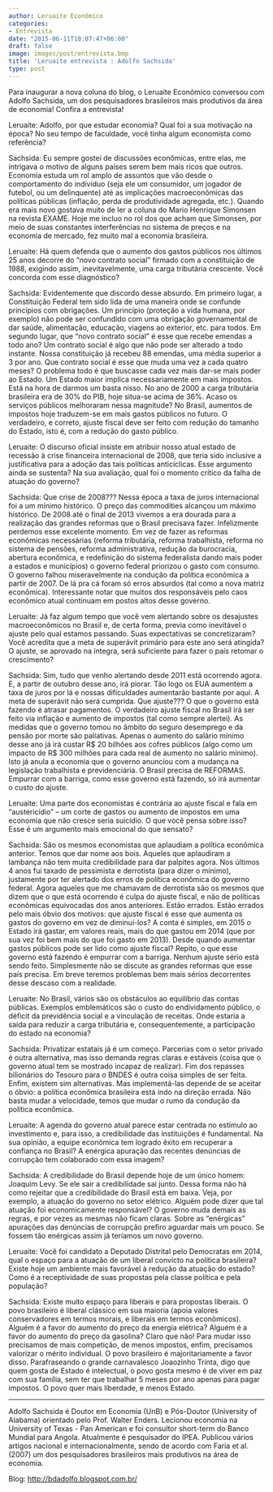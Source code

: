```yaml
---
author: Leruaite Econômico
categories:
- Entrevista
date: "2015-06-11T10:07:47+06:00"
draft: false
image: images/post/entrevista.bmp
title: 'Leruaite entrevista : Adolfo Sachsida'
type: post
---
```


Para inaugurar a nova coluna do blog, o Leruaite Econômico conversou com Adolfo Sachsida, um dos pesquisadores brasileiros mais produtivos da área de economia! Confira a entrevista!

Leruaite: Adolfo, por que estudar economia? Qual foi a sua motivação na época? No seu tempo de faculdade, você tinha algum economista como referência?

Sachsida: Eu sempre gostei de discussões econômicas, entre elas, me intrigava o motivo de alguns países serem bem mais ricos que outros. Economia estuda um rol amplo de assuntos que vão desde o comportamento do indivíduo (seja ele um consumidor, um jogador de futebol, ou um delinquente) até as implicações macroeconômicas das políticas públicas (inflação, perda de produtividade agregada, etc.). Quando era mais novo gostava muito de ler a coluna do Mario Henrique Simonsen na revista EXAME. Hoje me incluo no rol dos que acham que Simonsen, por meio de suas constantes interferências no sistema de preços e na economia de mercado, fez muito mal a economia brasileira.

Leruaite: Há quem defenda que o aumento dos gastos públicos nos últimos 25 anos decorre do “novo contrato social” firmado com a constituição de 1988, exigindo assim, inevitavelmente, uma carga tributária crescente. Você concorda com esse diagnóstico?

Sachsida: Evidentemente que discordo desse absurdo. Em primeiro lugar, a Constituição Federal tem sido lida de uma maneira onde se confunde princípios com obrigações. Um princípio (proteção a vida humana, por exemplo) não pode ser confundido com uma obrigação governamental de dar saúde, alimentação, educação, viagens ao exterior, etc. para todos. Em segundo lugar, que “novo contrato social” é esse que recebe emendas a todo ano? Um contrato social é algo que não pode ser alterado a todo instante. Nossa constituição já recebeu 88 emendas, uma média superior a 3 por ano. Que contrato social é esse que muda uma vez a cada quatro meses? O problema todo é que buscasse cada vez mais dar-se mais poder ao Estado. Um Estado maior implica necessariamente em mais impostos. Está na hora de darmos um basta nisso. No ano de 2000 a carga tributária brasileira era de 30% do PIB, hoje situa-se acima de 36%. Acaso os serviços públicos melhoraram nessa magnitude? No Brasil, aumentos de impostos hoje traduzem-se em mais gastos públicos no futuro. O verdadeiro, e correto, ajuste fiscal deve ser feito com redução do tamanho do Estado, isto é, com a redução do gasto público.

Leruaite: O discurso oficial insiste em atribuir nosso atual estado de recessão à crise financeira internacional de 2008, que teria sido inclusive a justificativa para a adoção das tais políticas anticíclicas. Esse argumento ainda se sustenta? Na sua avaliação, qual foi o momento crítico da falha de atuação do governo?

Sachsida: Que crise de 2008??? Nessa época a taxa de juros internacional foi a um mínimo histórico. O preço das commodities alcançou um máximo histórico. De 2008 até o final de 2013 vivemos a era dourada para a realização das grandes reformas que o Brasil precisava fazer. Infelizmente perdemos esse excelente momento. Em vez de fazer as reformas econômicas necessárias (reforma tributária, reforma trabalhista, reforma no sistema de pensões, reforma administrativa, redução da burocracia, abertura econômica, e redefinição do sistema federalista dando mais poder a estados e municípios) o governo federal priorizou o gasto com consumo. O governo falhou miseravelmente na condução da política econômica a partir de 2007. De lá pra cá foram só erros absurdos (tal como a nova matriz econômica). Interessante notar que muitos dos responsáveis pelo caos econômico atual continuam em postos altos desse governo.

Leruaite: Já faz algum tempo que você vem alertando sobre os desajustes macroeconômicos no Brasil e, de certa forma, previa como inevitável o ajuste pelo qual estamos passando. Suas expectativas se concretizaram? Você acredita que a meta de superávit primário para este ano será atingida? O ajuste, se aprovado na íntegra, será suficiente para fazer o país retomar o crescimento?

Sachsida: Sim, tudo que venho alertando desde 2011 está ocorrendo agora. E, a partir de outubro desse ano, irá piorar. Tão logo os EUA aumentem a taxa de juros por lá e nossas dificuldades aumentarão bastante por aqui. A meta de superávit não será cumprida. Que ajuste??? O que o governo está fazendo é atrasar pagamentos. O verdadeiro ajuste fiscal no Brasil irá ser feito via inflação e aumento de impostos (tal como sempre alertei). As medidas que o governo tomou no âmbito do seguro desemprego e da pensão por morte são paliativas. Apenas o aumento do salário mínimo desse ano já irá custar R$ 20 bilhões aos cofres públicos (algo como um impacto de R$ 300 milhões para cada real de aumento no salário mínimo). Isto já anula a economia que o governo anunciou com a mudança na legislação trabalhista e previdenciária. O Brasil precisa de REFORMAS. Empurrar com a barriga, como esse governo está fazendo, só irá aumentar o custo do ajuste.

Leruaite: Uma parte dos economistas é contrária ao ajuste fiscal e fala em “austericídio” – um corte de gastos ou aumento de impostos em uma economia que não cresce seria suicídio. O que você pensa sobre isso? Esse é um argumento mais emocional do que sensato?

Sachsida: São os mesmos economistas que aplaudiam a política econômica anterior. Temos que dar nome aos bois. Aqueles que aplaudiram a lambança não tem muita credibilidade para dar palpites agora. Nos últimos 4 anos fui taxado de pessimista e derrotista (para dizer o mínimo), justamente por ter alertado dos erros de política econômica do governo federal. Agora aqueles que me chamavam de derrotista são os mesmos que dizem que o que está ocorrendo é culpa do ajuste fiscal, e não de políticas econômicas equivocadas dos anos anteriores. Estão errados. Estão errados pelo mais óbvio dos motivos: que ajuste fiscal é esse que aumenta os gastos do governo em vez de diminuí-los? A conta é simples, em 2015 o Estado irá gastar, em valores reais, mais do que gastou em 2014 (que por sua vez foi bem mais do que foi gasto em 2013). Desde quando aumentar gastos públicos pode ser lido como ajuste fiscal? Repito, o que esse governo está fazendo é empurrar com a barriga. Nenhum ajuste sério está sendo feito. Simplesmente não se discute as grandes reformas que esse país precisa. Em breve teremos problemas bem mais sérios decorrentes desse descaso com a realidade.

Leruaite: No Brasil, vários são os obstáculos ao equilíbrio das contas públicas. Exemplos emblemáticos são o custo do endividamento público, o déficit da previdência social e a vinculação de receitas. Onde estaria a saída para reduzir a carga tributária e, consequentemente, a participação do estado na economia?

Sachsida: Privatizar estatais já é um começo. Parcerias com o setor privado é outra alternativa, mas isso demanda regras claras e estáveis (coisa que o governo atual tem se mostrado incapaz de realizar). Fim dos repasses bilionários do Tesouro para o BNDES é outra coisa simples de ser feita. Enfim, existem sim alternativas. Mas implementá-las depende de se aceitar o óbvio: a política econômica brasileira está indo na direção errada. Não basta mudar a velocidade, temos que mudar o rumo da condução da política econômica.

Leruaite: A agenda do governo atual parece estar centrada no estímulo ao investimento e, para isso, a credibilidade das instituições é fundamental. Na sua opinião, a equipe econômica tem logrado êxito em recuperar a confiança no Brasil? A enérgica apuração das recentes denúncias de corrupção tem colaborado com essa imagem?

Sachsida: A credibilidade do Brasil depende hoje de um único homem: Joaquim Levy. Se ele sair a credibilidade sai junto. Dessa forma não há como rejeitar que a credibilidade do Brasil está em baixa. Veja, por exemplo, a atuação do governo no setor elétrico. Alguém pode dizer que tal atuação foi economicamente responsável? O governo muda demais as regras, e por vezes as mesmas não ficam claras. Sobre as “enérgicas” apurações das denúncias de corrupção prefiro aguardar mais um pouco. Se fossem tão enérgicas assim já teríamos um novo governo.

Leruaite: Você foi candidato a Deputado Distrital pelo Democratas em 2014, qual o espaço para a atuação de um liberal convicto na política brasileira? Existe hoje um ambiente mais favorável à redução da atuação do estado? Como é a receptividade de suas propostas pela classe política e pela população?

Sachsida: Existe muito espaço para liberais e para propostas liberais. O povo brasileiro é liberal clássico em sua maioria (apoia valores conservadores em termos morais, e liberais em termos econômicos). Alguém é a favor do aumento do preço da energia elétrica? Alguém é a favor do aumento do preço da gasolina? Claro que não! Para mudar isso precisamos de mais competição, de menos impostos, enfim, precisamos valorizar o mérito individual. O povo brasileiro é majoritariamente a favor disso. Parafraseando o grande carnavalesco Joaozinho Trinta, digo que quem gosta de Estado é intelectual, o povo gosta mesmo é de viver em paz com sua família, sem ter que trabalhar 5 meses por ano apenas para pagar impostos. O povo quer mais liberdade, e menos Estado.


---
Adolfo Sachsida é Doutor em Economia (UnB) e Pós-Doutor (University of Alabama) orientado pelo Prof. Walter Enders. Lecionou economia na University of Texas - Pan American e foi consultor short-term do Banco Mundial para Angola. Atualmente é pesquisador do IPEA. Publicou vários artigos nacional e internacionalmente, sendo de acordo com Faria et al. (2007) um dos pesquisadores brasileiros mais produtivos na área de economia.

Blog: http://bdadolfo.blogspot.com.br/
